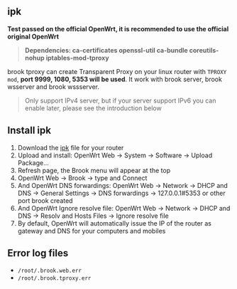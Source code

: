 ## ipk

**Test passed on the official OpenWrt, it is recommended to use the official original OpenWrt**

> **Dependencies: ca-certificates openssl-util ca-bundle coreutils-nohup iptables-mod-tproxy**

brook tproxy can create Transparent Proxy on your linux router with `TPROXY mod`, **port 9999, 1080, 5353 will be used**. It work with brook server, brook wsserver and brook wssserver.

> Only support IPv4 server, but if your server support IPv6 you can enable later, please see the introduction below

## Install ipk

1. Download the [ipk](https://github.com/txthinking/brook/releases) file for your router
2. Upload and install: OpenWrt Web -> System -> Software -> Upload Package...
3. Refresh page, the Brook menu will appear at the top
4. OpenWrt Web -> Brook -> type and Connect
5. And OpenWrt DNS forwardings: OpenWrt Web -> Network -> DHCP and DNS -> General Settings -> DNS forwardings -> 127.0.0.1#5353 or other port brook created
6. And OpenWrt Ignore resolve file: OpenWrt Web -> Network -> DHCP and DNS -> Resolv and Hosts Files -> Ignore resolve file
7. By default, OpenWrt will automatically issue the IP of the router as gateway and DNS for your computers and mobiles

## Error log files

* `/root/.brook.web.err`
* `/root/.brook.tproxy.err`
